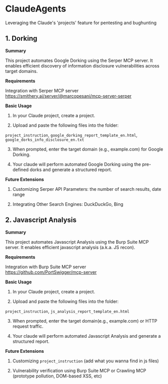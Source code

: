 # ClaudeAgents
Leveraging the Claude's 'projects' feature for pentesting and bughunting

## 1. Dorking
**Summary**

This project automates Google Dorking using the Serper MCP server. It enables efficient discovery of information disclosure vulnerabilities across target domains.

**Requirements**

Integration with Serper MCP server https://smithery.ai/server/@marcopesani/mcp-server-serper

**Basic Usage**

  1.	In your Claude project, create a project.
	
  2.	Upload and paste the following files into the folder:

`project_instruction`, `google_dorking_report_template_en.html`, `google_dorks_info_disclosure_en.txt`
	
  3.	When prompted, enter the target domain (e.g., example.com) for Google Dorking.
	
  4.	Your claude will perform automated Google Dorking using the pre-defined dorks and generate a structured report.

**Future Extensions**

  1. Customizing Serper API Parameters: the number of search results, date range

  2. Integrating Other Search Engines: DuckDuckGo, Bing

## 2. Javascript Analysis
**Summary**

This project automates Javascript Analysis using the Burp Suite MCP server. It enables efficient javascript analysis (a.k.a. JS recon).

**Requirements**

Integration with Burp Suite MCP server https://github.com/PortSwigger/mcp-server

**Basic Usage**

  1.	In your Claude project, create a project.
	
  2.	Upload and paste the following files into the folder:

`project_instruction`, `js_analysis_report_template_en.html`
	
  3.	When prompted, enter the target domain(e.g., example.com) or HTTP request traffic.
	
  4.	Your claude will perform automated Javascript Analysis and generate a structured report.

**Future Extensions**

  1. Customizing `project_instruction` (add what you wanna find in js files) 

  2. Vulnerability verification using Burp Suite MCP or Crawling MCP (prototype pollution, DOM-based XSS, etc)

